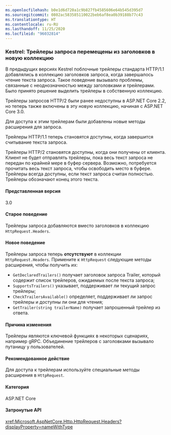 ```yaml
---
ms.openlocfilehash: b0e1d6d720a1c9b827fb4585606e64b545d395d7
ms.sourcegitcommit: 0802ac583585110022beb6af8ea0b39188b77c43
ms.translationtype: HT
ms.contentlocale: ru-RU
ms.lasthandoff: 11/25/2020
ms.locfileid: "96032814"
---
```

### <a name="kestrel-request-trailer-headers-moved-to-new-collection"></a>Kestrel: Трейлеры запроса перемещены из заголовков в новую коллекцию

В предыдущих версиях Kestrel поблочные трейлеры стандарта HTTP/1.1 добавлялись в коллекцию заголовков запроса, когда завершалось чтение текста запроса. Такое поведение вызывало проблемы, связанные с неоднозначностью между заголовками и трейлерами. Было принято решение выделить трейлеры в собственную коллекцию.

Трейлеры запросов HTTP/2 были ранее недоступны в ASP.NET Core 2.2, но теперь также включены в эту новую коллекцию, начиная с ASP.NET Core 3.0.

Для доступа к этим трейлерам были добавлены новые методы расширения для запроса.

Трейлеры HTTP/1.1 теперь становятся доступны, когда завершится считывание текста запроса.

Трейлеры HTTP/2 становятся доступны, когда они получены от клиента. Клиент не будет отправлять трейлеры, пока весь текст запроса не передан по крайней мере в буфер сервера. Возможно, потребуется прочитать весь текст запроса, чтобы освободить место в буфере. Трейлеры всегда доступны, если текст запроса считан полностью. Трейлеры обозначают конец этого текста.

#### <a name="version-introduced"></a>Представленная версия

3.0

#### <a name="old-behavior"></a>Старое поведение

Трейлеры запроса добавляются вместо заголовков в коллекцию `HttpRequest.Headers`.

#### <a name="new-behavior"></a>Новое поведение

Трейлеры запроса теперь **отсутствуют** в коллекции `HttpRequest.Headers`. Примените к `HttpRequest` следующие методы расширения, чтобы получить их:

- `GetDeclaredTrailers()` получает заголовок запроса Trailer, который содержит список трейлеров, ожидаемых после текста запроса;
- `SupportsTrailers()` указывает, поддерживает ли текущий запрос трейлеры;
- `CheckTrailersAvailable()` определяет, поддерживает ли запрос трейлеры и доступны ли они для чтения;
- `GetTrailer(string trailerName)` получает запрошенный трейлер из ответа.

#### <a name="reason-for-change"></a>Причина изменения

Трейлеры являются ключевой функциях в некоторых сценариях, например gRPC. Объединение трейлеров с заголовками вызывало путаницу у пользователей.

#### <a name="recommended-action"></a>Рекомендованное действие

Для доступа к трейлерам используйте специальные методы расширения в `HttpRequest`.

#### <a name="category"></a>Категория

ASP.NET Core

#### <a name="affected-apis"></a>Затронутые API

<xref:Microsoft.AspNetCore.Http.HttpRequest.Headers?displayProperty=nameWithType>

<!--

#### Affected APIs

`P:Microsoft.AspNetCore.Http.HttpRequest.Headers`

-->
